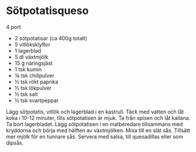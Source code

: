 # Sötpotatisqueso

4 port

 - 2 sötpotatisar (ca 400g totalt)
 - 5 vitlöksklyftor
 - 1 lagerblad
 - 5 dl växtmjölk
 - 15 g näringsjäst
 - 1 tsk kumin
 - ¾ tsk chilipulver
 - ½ tsk rökt paprika
 - ½ tsk lökpulver
 - ½ tsk salt
 - ½ tsk svartpeppar

Lägg sötpotatis, vitlök och lagerblad i en kastrull. Täck med vatten och låt koka i 10-12 minuter, tills sötpotatisen är mjuk. Ta från spisen och låt kallana. Ta bort lagerbladet. Lägg sötpotatisen i en matberedare tillsammans med kryddorna och börja med hälften av växtmjölken. Mixa till en slät sås. Tillsätt mer mjölk för en tunnare sås. Servera med salsa, till quesadillas eller som dipsås.
